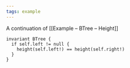 ```yaml
---
tags: example
---
```


A continuation of [[Example – BTree – Height]]

```{.mist .numberLines offset="28"}
invariant BTree {
  if self.left != null {
    height(self.left!) == height(self.right!)
  }
}
```